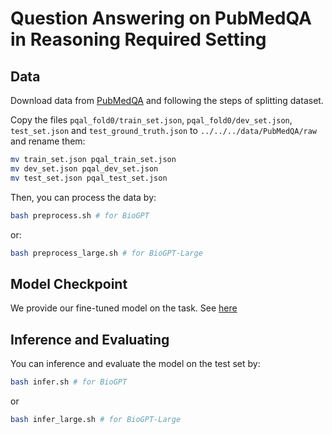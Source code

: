 # Question Answering on PubMedQA in Reasoning Required Setting

## Data
Download data from [PubMedQA](https://github.com/pubmedqa/pubmedqa) and following the steps of splitting dataset.

Copy the files `pqal_fold0/train_set.json`, `pqal_fold0/dev_set.json`, `test_set.json` and `test_ground_truth.json` to `../../../data/PubMedQA/raw` and rename them:

``` bash
mv train_set.json pqal_train_set.json
mv dev_set.json pqal_dev_set.json
mv test_set.json pqal_test_set.json
```

Then, you can process the data by:
``` bash
bash preprocess.sh # for BioGPT
```
or:
``` bash
bash preprocess_large.sh # for BioGPT-Large
```

## Model Checkpoint
We provide our fine-tuned model on the task. See [here](../../../README.md#pre-trained-models)

## Inference and Evaluating
You can inference and evaluate the model on the test set by:
``` bash
bash infer.sh # for BioGPT
```
or 
``` bash
bash infer_large.sh # for BioGPT-Large
```